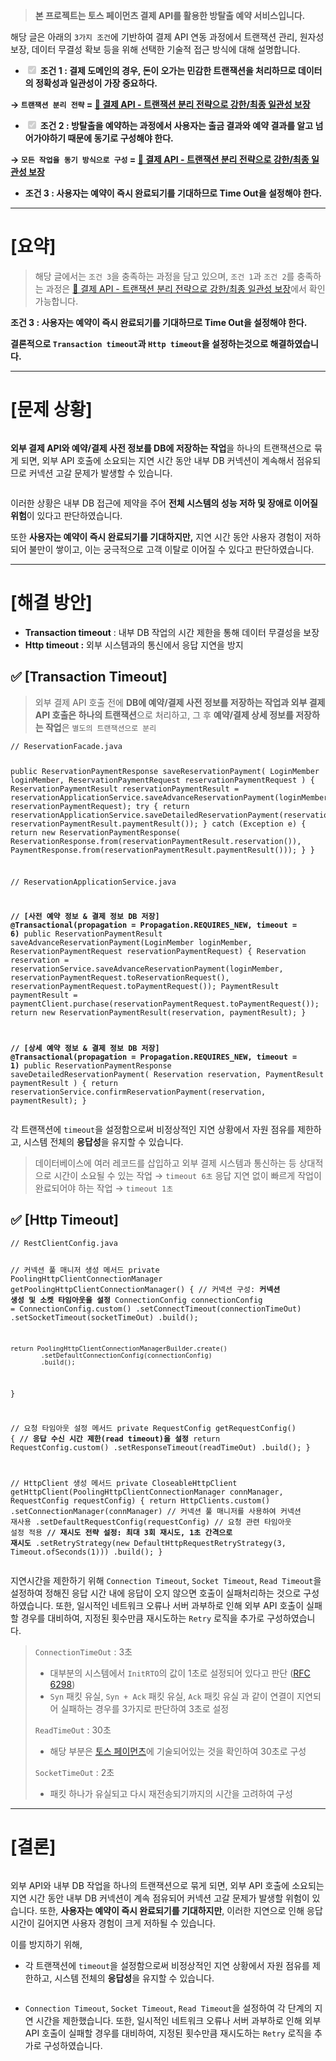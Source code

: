 <blockquote>
<p><strong>본 프로젝트는 토스 페이먼츠 결제 API를 활용한 방탈출 예약 서비스입니다.</strong></p>
</blockquote>
<p>해당 글은 아래의 <code>3가지 조건</code>에 기반하여 결제 API 연동 과정에서 트랜잭션 관리, 원자성 보장, 데이터 무결성 확보 등을 위해 선택한 기술적 접근 방식에 대해 설명합니다. </p>
<ul>
<li><input checked="" disabled="" type="checkbox" /> <strong>조건 1 : 결제 도메인의 경우, 돈이 오가는 민감한 트랜잭션을 처리하므로 데이터의 정확성과 일관성이 가장 중요하다.</strong></li>
</ul>
<p><strong>→ <code>트랜잭션 분리 전략</code> = <a href="https://velog.io/@ho-tea/%ED%8A%B8%EB%9E%9C%EC%9E%AD%EC%85%98-%EB%B6%84%EB%A6%AC-%EC%A0%84%EB%9E%B5%EC%9C%BC%EB%A1%9C-%EA%B0%95%ED%95%9C%EC%B5%9C%EC%A2%85-%EC%9D%BC%EA%B4%80%EC%84%B1-%EB%B3%B4%EC%9E%A5">🔗 결제 API - 트랜잭션 분리 전략으로 강한/최종 일관성 보장</a></strong></p>
<ul>
<li><input checked="" disabled="" type="checkbox" /> <strong>조건 2 : 방탈출을 예약하는 과정에서 사용자는 출금 결과와 예약 결과를 알고 넘어가야하기 때문에 동기로 구성해야 한다.</strong></li>
</ul>
<p><strong>→ <code>모든 작업을 동기 방식으로 구성</code>  = <a href="https://velog.io/@ho-tea/%ED%8A%B8%EB%9E%9C%EC%9E%AD%EC%85%98-%EB%B6%84%EB%A6%AC-%EC%A0%84%EB%9E%B5%EC%9C%BC%EB%A1%9C-%EA%B0%95%ED%95%9C%EC%B5%9C%EC%A2%85-%EC%9D%BC%EA%B4%80%EC%84%B1-%EB%B3%B4%EC%9E%A5">🔗 결제 API - 트랜잭션 분리 전략으로 강한/최종 일관성 보장</a></strong></p>
<ul>
<li><strong>조건 3 : 사용자는 예약이 즉시 완료되기를 기대하므로 Time Out을 설정해야 한다.</strong></li>
</ul>
<hr />
<h1 id="요약">[요약]</h1>
<blockquote>
<p>해당 글에서는 <code>조건 3</code>을 충족하는 과정을 담고 있으며, <code>조건 1</code>과 <code>조건 2</code>를 충족하는 과정은 
<a href="https://velog.io/@ho-tea/%ED%8A%B8%EB%9E%9C%EC%9E%AD%EC%85%98-%EB%B6%84%EB%A6%AC-%EC%A0%84%EB%9E%B5%EC%9C%BC%EB%A1%9C-%EA%B0%95%ED%95%9C%EC%B5%9C%EC%A2%85-%EC%9D%BC%EA%B4%80%EC%84%B1-%EB%B3%B4%EC%9E%A5">🔗 결제 API - 트랜잭션 분리 전략으로 강한/최종 일관성 보장</a>에서 확인 가능합니다.</p>
</blockquote>
<p><strong>조건 3 : 사용자는 예약이 즉시 완료되기를 기대하므로 Time Out을 설정해야 한다.</strong></p>
<p><strong>결론적으로 <code>Transaction timeout</code>과 <code>Http timeout</code>을 설정하는것으로 해결하였습니다.</strong></p>
<hr />
<h1 id="문제-상황">[문제 상황]</h1>
<p><img alt="" src="https://velog.velcdn.com/images/ho-tea/post/d3ea0e28-0959-4fbc-a411-cb7a8c9a302b/image.png" /></p>
<p><strong>외부 결제 API와 예약/결제 사전 정보를 DB에 저장하는 작업</strong>을 하나의 트랜잭션으로 묶게 되면, 외부 API 호출에 소요되는 지연 시간 동안 내부 DB 커넥션이 계속해서 점유되므로 커넥션 고갈 문제가 발생할 수 있습니다.</p>
<p><img alt="" src="https://velog.velcdn.com/images/ho-tea/post/3fedc6bc-798d-474f-9b0a-2f4c578306e5/image.png" /></p>
<p>이러한 상황은 내부 DB 접근에 제약을 주어 <strong>전체 시스템의 성능 저하 및 장애로 이어질 위험</strong>이 있다고 판단하였습니다.</p>
<p>또한 <strong>사용자는 예약이 즉시 완료되기를 기대하지만,</strong> 지연 시간 동안 사용자 경험이 저하되어 불만이 쌓이고, 이는 궁극적으로 고객 이탈로 이어질 수 있다고 판단하였습니다.</p>
<hr />
<h1 id="해결-방안">[해결 방안]</h1>
<ul>
<li><strong>Transaction timeout</strong> : 내부 DB 작업의 시간 제한을 통해 데이터 무결성을 보장</li>
<li><strong>Http timeout :</strong> 외부 시스템과의 통신에서 응답 지연을 방지</li>
</ul>
<h2 id="✅-transaction-timeout">✅ [Transaction Timeout]</h2>
<blockquote>
<p>외부 결제 API 호출 전에 <strong>DB에 예약/결제 사전 정보를 저장하는 작업과 외부 결제 API 호출은 하나의 트랜잭션</strong>으로 처리하고, 그 후 <strong>예약/결제 상세 정보를 저장하는 작업</strong>은 <code>별도의 트랜잭션으로 분리</code></p>
</blockquote>
<pre><code class="language-java">// ReservationFacade.java

public ReservationPaymentResponse saveReservationPayment(
        LoginMember loginMember,
        ReservationPaymentRequest reservationPaymentRequest
) {
    ReservationPaymentResult reservationPaymentResult = reservationApplicationService.saveAdvanceReservationPayment(loginMember, reservationPaymentRequest);
    try {
        return reservationApplicationService.saveDetailedReservationPayment(reservationPaymentResult.reservation(), reservationPaymentResult.paymentResult());
    } catch (Exception e) {
        return new ReservationPaymentResponse(
                ReservationResponse.from(reservationPaymentResult.reservation()),
                PaymentResponse.from(reservationPaymentResult.paymentResult()));
    }
}

// ReservationApplicationService.java

**// [사전 예약 정보 &amp; 결제 정보 DB 저장]**
**@Transactional(propagation = Propagation.REQUIRES_NEW, timeout = 6)**
public ReservationPaymentResult saveAdvanceReservationPayment(LoginMember loginMember, ReservationPaymentRequest reservationPaymentRequest) {
    Reservation reservation = reservationService.saveAdvanceReservationPayment(loginMember, reservationPaymentRequest.toReservationRequest(), reservationPaymentRequest.toPaymentRequest());
    PaymentResult paymentResult = paymentClient.purchase(reservationPaymentRequest.toPaymentRequest());
    return new ReservationPaymentResult(reservation, paymentResult);
}

**// [상세 예약 정보 &amp; 결제 정보 DB 저장]**
**@Transactional(propagation = Propagation.REQUIRES_NEW, timeout = 1)**
public ReservationPaymentResponse saveDetailedReservationPayment(
        Reservation reservation,
        PaymentResult paymentResult
) {
    return reservationService.confirmReservationPayment(reservation, paymentResult);
}</code></pre>
<p>각 트랜잭션에 <code>timeout</code>을 설정함으로써 비정상적인 지연 상황에서 자원 점유를 제한하고, 시스템 전체의 <strong>응답성</strong>을 유지할 수 있습니다.</p>
<blockquote>
<p>데이터베이스에 여러 레코드를 삽입하고 외부 결제 시스템과 통신하는 등 상대적으로 시간이 소요될 수 있는 작업 → <code>timeout 6초</code>
응답 지연 없이 빠르게 작업이 완료되어야 하는 작업 → <code>timeout 1초</code></p>
</blockquote>
<h2 id="✅-http-timeout">✅ [Http Timeout]</h2>
<pre><code class="language-java">// RestClientConfig.java

// 커넥션 풀 매니저 생성 메서드
private PoolingHttpClientConnectionManager getPoolingHttpClientConnectionManager() {
    // 커넥션 구성: **커넥션 생성 및 소켓 타임아웃을 설정**
    ConnectionConfig connectionConfig = ConnectionConfig.custom()
            .setConnectTimeout(connectionTimeOut)
            .setSocketTimeout(socketTimeOut)
            .build();

    return PoolingHttpClientConnectionManagerBuilder.create()
            .setDefaultConnectionConfig(connectionConfig)
            .build();
}

// 요청 타임아웃 설정 메서드
private RequestConfig getRequestConfig() {
    **// 응답 수신 시간 제한(read timeout)을 설정**
    return RequestConfig.custom()
            .setResponseTimeout(readTimeOut)
            .build();
}

// HttpClient 생성 메서드
private CloseableHttpClient getHttpClient(PoolingHttpClientConnectionManager connManager, RequestConfig requestConfig) {
    return HttpClients.custom()
            .setConnectionManager(connManager) // 커넥션 풀 매니저를 사용하여 커넥션 재사용
            .setDefaultRequestConfig(requestConfig) // 요청 관련 타임아웃 설정 적용
            **// 재시도 전략 설정: 최대 3회 재시도, 1초 간격으로 재시도**
            .setRetryStrategy(new DefaultHttpRequestRetryStrategy(3, Timeout.ofSeconds(1)))
            .build();
}</code></pre>
<p>지연시간을 제한하기 위해 <code>Connection Timeout</code>, <code>Socket Timeout</code>, <code>Read Timeout</code>을 설정하여 정해진 응답 시간 내에 응답이 오지 않으면 호출이 실패처리하는 것으로 구성하였습니다. 또한, 일시적인 네트워크 오류나 서버 과부하로 인해 외부 API 호출이 실패할 경우를 대비하여, 지정된 횟수만큼 재시도하는 <code>Retry</code> 로직을 추가로 구성하였습니다.</p>
<blockquote>
<p><code>ConnectionTimeOut</code> : 3초</p>
<ul>
<li>대부분의 시스템에서 <code>InitRTO</code>의 값이 1초로 설정되어 있다고 판단 (<a href="https://datatracker.ietf.org/doc/html/rfc6298">RFC 6298</a>)</li>
<li><code>Syn</code> 패킷 유실, <code>Syn + Ack</code> 패킷 유실, <code>Ack</code> 패킷 유실 과 같이 연결이 지연되어 실패하는 경우를 3가지로 판단하여 3초로 설정</li>
</ul>
<p><code>ReadTimeOut</code> : 30초</p>
<ul>
<li>해당 부분은 <a href="https://docs.tosspayments.com/resources/glossary/timeout">토스 페이먼츠</a>에 기술되어있는 것을 확인하여 30초로 구성</li>
</ul>
<p><code>SocketTimeOut</code> : 2초</p>
<ul>
<li>패킷 하나가 유실되고 다시 재전송되기까지의 시간을 고려하여 구성</li>
</ul>
</blockquote>
<hr />
<h1 id="결론">[결론]</h1>
<p><img alt="" src="https://velog.velcdn.com/images/ho-tea/post/5f0b41fa-0991-4be1-bd66-1cb57943cf0b/image.png" /></p>
<p>외부 API와 내부 DB 작업을 하나의 트랜잭션으로 묶게 되면, 외부 API 호출에 소요되는 지연 시간 동안 내부 DB 커넥션이 계속 점유되어 커넥션 고갈 문제가 발생할 위험이 있습니다. 또한, <strong>사용자는 예약이 즉시 완료되기를 기대하지만</strong>, 이러한 지연으로 인해 응답 시간이 길어지면 사용자 경험이 크게 저하될 수 있습니다.</p>
<p>이를 방지하기 위해, </p>
<ul>
<li>각 트랜잭션에 <code>timeout</code>을 설정함으로써 비정상적인 지연 상황에서 자원 점유를 제한하고, 시스템 전체의 <strong>응답성</strong>을 유지할 수 있습니다.</li>
</ul>
<p><img alt="" src="https://velog.velcdn.com/images/ho-tea/post/fcb8c6b0-f923-4152-9daa-af3610674a51/image.png" /></p>
<ul>
<li><code>Connection Timeout</code>, <code>Socket Timeout</code>, <code>Read Timeout</code>을 설정하여 각 단계의 지연 시간을 제한했습니다. 또한, 일시적인 네트워크 오류나 서버 과부하로 인해 외부 API 호출이 실패할 경우를 대비하여, 지정된 횟수만큼 재시도하는 <code>Retry</code> 로직을 추가로 구성하였습니다.</li>
</ul>